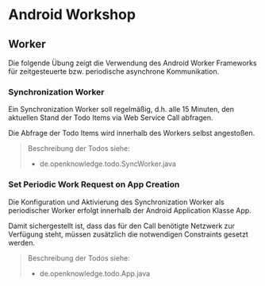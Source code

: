 # Android Workshop 

## Worker 

Die folgende Übung zeigt die Verwendung des Android Worker Frameworks für zeitgesteuerte bzw. periodische asynchrone Kommunikation. 

### Synchronization Worker 

Ein Synchronization Worker soll regelmäßig, d.h. alle 15 Minuten, den aktuellen Stand der Todo Items via Web Service Call abfragen. 

Die Abfrage der Todo Items wird innerhalb des Workers selbst angestoßen. 

> Beschreibung der Todos siehe: 
> 
> * de.openknowledge.todo.SyncWorker.java

### Set Periodic Work Request on App Creation 

Die Konfiguration und Aktivierung des Synchronization Worker als periodischer Worker erfolgt innerhalb der Android Application Klasse App. 

Damit sichergestellt ist, dass das für den Call benötigte Netzwerk zur Verfügung steht, müssen zusätzlich die notwendigen Constraints gesetzt werden. 

> Beschreibung der Todos siehe: 
> 
> * de.openknowledge.todo.App.java
